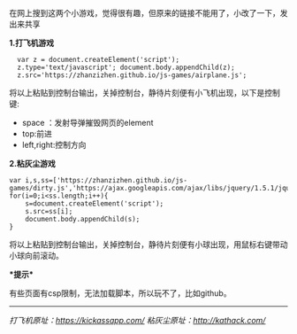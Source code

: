 在网上搜到这两个小游戏，觉得很有趣，但原来的链接不能用了，小改了一下，发出来共享

**1.打飞机游戏**


      var z = document.createElement('script'); 
      z.type='text/javascript'; document.body.appendChild(z);
      z.src='https://zhanzizhen.github.io/js-games/airplane.js'; 
      

将以上粘贴到控制台输出，关掉控制台，静待片刻便有小飞机出现，以下是控制键:

 - space ：发射导弹摧毁网页的element
 - top:前进
 - left,right:控制方向

**2.粘灰尘游戏**


    var i,s,ss=['https://zhanzizhen.github.io/js-games/dirty.js','https://ajax.googleapis.com/ajax/libs/jquery/1.5.1/jquery.min.js'];
    for(i=0;i<ss.length;i++){
    	s=document.createElement('script');
    	s.src=ss[i];
    	document.body.appendChild(s);
    }
    

将以上粘贴到控制台输出，关掉控制台，静待片刻便有小球出现，用鼠标右键带动小球向前滚动。

**\*提示\***

有些页面有csp限制，无法加载脚本，所以玩不了，比如github。




----------


*打飞机原址：https://kickassapp.com/
粘灰尘原址：http://kathack.com/*
